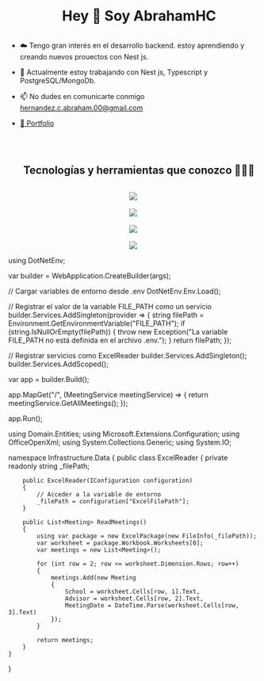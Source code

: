<div id="user-content-toc">
  <ul align="center">
    <summary><h1 style="display: inline-block">Hey 👋 Soy AbrahamHC</h1></summary>
  </ul>
</div>
<p>

- ☁️ Tengo gran interés en el desarrollo backend. estoy aprendiendo y creando nuevos prouectos con Nest js.

- 🔭 Actualmente estoy trabajando con Nest js, Typescript y PostgreSQL/MongoDb.

- 📫 No dudes en comunicarte conmigo hernandez.c.abraham.00@gmail.com

- <a href="https://porfolio-ahc.netlify.app/" target="_blank" rel="noopener">💼 Portfolio</a>
</p>
<br>

<div id="user-content-toc">
  <ul align="center">
    <summary><h2 style="display: inline-block">Tecnologías y herramientas que conozco 👨🏻‍💻</h2></summary>
  </ul>
</div>

<p align="center">
  <a href="https://skillicons.dev">
    <img src="https://skillicons.dev/icons?i=html,css,tailwind,js,ts,vite"><br><br>
    <img src="https://skillicons.dev/icons?i=nodejs,express,nest,postman,npm"><br><br>
    <img src="https://skillicons.dev/icons?i=mongodb,postgresql,prisma"><br><br>
    <img src="https://skillicons.dev/icons?i=git,github,ubuntu,powershell,vscode&perline=14" />
  </a>
</p>


using DotNetEnv;

var builder = WebApplication.CreateBuilder(args);

// Cargar variables de entorno desde .env
DotNetEnv.Env.Load();

// Registrar el valor de la variable FILE_PATH como un servicio
builder.Services.AddSingleton(provider =>
{
    string filePath = Environment.GetEnvironmentVariable("FILE_PATH");
    if (string.IsNullOrEmpty(filePath))
    {
        throw new Exception("La variable FILE_PATH no está definida en el archivo .env.");
    }
    return filePath;
});

// Registrar servicios como ExcelReader
builder.Services.AddSingleton<ExcelReader>();
builder.Services.AddScoped<MeetingService>();

var app = builder.Build();

app.MapGet("/", (MeetingService meetingService) =>
{
    return meetingService.GetAllMeetings();
});

app.Run();


using Domain.Entities;
using Microsoft.Extensions.Configuration;
using OfficeOpenXml;
using System.Collections.Generic;
using System.IO;

namespace Infrastructure.Data
{
    public class ExcelReader
    {
        private readonly string _filePath;

        public ExcelReader(IConfiguration configuration)
        {
            // Acceder a la variable de entorno
            _filePath = configuration["ExcelFilePath"];
        }

        public List<Meeting> ReadMeetings()
        {
            using var package = new ExcelPackage(new FileInfo(_filePath));
            var worksheet = package.Workbook.Worksheets[0];
            var meetings = new List<Meeting>();

            for (int row = 2; row <= worksheet.Dimension.Rows; row++)
            {
                meetings.Add(new Meeting
                {
                    School = worksheet.Cells[row, 1].Text,
                    Advisor = worksheet.Cells[row, 2].Text,
                    MeetingDate = DateTime.Parse(worksheet.Cells[row, 3].Text)
                });
            }

            return meetings;
        }
    }
}
